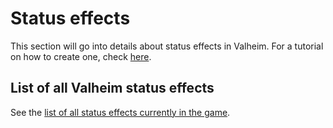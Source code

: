 # Status effects
This section will go into details about status effects in Valheim.
For a tutorial on how to create one, check [here](../../tutorials/status-effects.md).

## List of all Valheim status effects
See the [list of all status effects currently in the game](status-effect-list.md).
